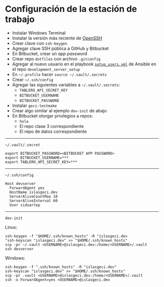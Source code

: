 # Configuración de la estación de trabajo

- Instalar Windows Terminal
- Instalar la versión más reciente de [OpenSSH](https://github.com/PowerShell/Win32-OpenSSH/releases)
- Crear clave con `ssh-keygen`
- Agregar clave SSH pública a GitHub y Bitbucket
- En Bitbucket, crear un _app password_
- Crear repo `dotfiles` con archivo `.gitconfig`
- Agregar al nuevo usuario en el playbook [`setup_users.yml`](https://github.com/IslasGECI/development_server_setup/blob/develop/ansible/setup_users.yml) de Ansible en el repo `development_server_setup`
- En `~/.profile` hacer `source ~/.vault/.secrets`
- Crear `~/.ssh/config`
- Agregar las siguientes variables a `~/.vault/.secrets`:
    - `TABLERO_API_SECRET_KEY`
    - `BITBUCKET_USERNAME`
    - `BITBUCKET_PASSWORD`
- Instalar `geci-testmake`
- Crear algo similar al ejemplo `dev-init` de abajo
- En Bitbucket otorgar privilegios a repos:
    - `hola`
    - El repo clase 3 correspondiente
    - El repo de datos correspondiente

---

`~/.vault/.secret`

```
export BITBUCKET_PASSWORD=<BITBUCKET APP PASSWORD>
export BITBUCKET_USERNAME=***
export TABLERO_API_SECRET_KEY=***
```

---


`~/.ssh/config`

```
Host devserver
  ForwardAgent yes
  HostName islasgeci.dev
  ServerAliveCountMax 10
  ServerAliveInterval 60
  User siduartep
```

---

`dev-init`

Linux:
```
ssh-keygen -f "$HOME/.ssh/known_hosts" -R "islasgeci.dev
"ssh-keyscan "islasgeci.dev" >> "$HOME/.ssh/known_hosts"
scp -pr ~/.vault <USERNAME>@islasgeci.dev:/home/<USERNAME>/.vault
ssh devserver
```

Windows:
```
ssh-keygen -f ".ssh/known_hosts" -R "islasgeci.dev"
ssh-keyscan "islasgeci.dev" >> "$HOME/.ssh/known_hosts"
scp -pr .vault <USERNAME>@islasgeci.dev:/home/<USERNAME>/.vault
ssh -o ForwardAgent=yes <USERNAME>@islasgeci.dev
```
